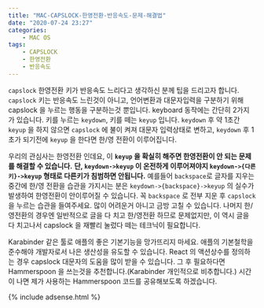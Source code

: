 ```yaml
---
title: "MAC-CAPSLOCK-한영전환-반응속도-문제-해결법"
date: "2020-07-24 23:27"
categories:
    - MAC OS
tags:
    - CAPSLOCK
    - 한영전환
    - 반응속도
---
```


`capslock` 한영전환 키가 반응속도 느리다고 생각하신 분께 팁을 드리고자 합니다.
`capslock` 키는 반응속도 느린것이 아니고, 언어변환과 대문자입력을 구분하기 위해 capslock 을 누르는 행동을 구분하는것 뿐입니다.
keyboard 동작에는 간단히 2가지가 있습니다. 키를 누르는 `keydown`, 키를 떼는 `keyup` 입니다.
`keydown` 후 약 1초간 `keyup` 을 하지 않으면 `capslock` 에 불이 켜져 대문자 입력상태로 변하고, `keydown` 후 1초가 되기전에 `keyup` 을 한다면 한/영 전환이 이루어집니다.

우리의 관심사는 한영전환 인데요, 이 **`keyup` 을 확실히 해주면 한영전환이 안 되는 문제를 해결할 수 있습니다.**
**단, `keydown->keyup` 이 온전하게 이루어져야지 `keydown->{다른키}->keyup` 형태로 다른키가 침범하면 안됩니다.**
예를들어 `backspace`로 글자를 지우는 중간에 한/영 전환을 습관을 가지시는 분은 `keydown->{backspace}->keyup` 의 실수가 발생하여 한영전환이 안이루어질 수 있습니다.
꼭 `backspace` 로 전부 지운 후 `capslock` 을 누르는 습관을 들여주세요. 많이 어려운거 아니고 금방 고칠 수 있습니다. 나머지 한/영전환의 경우엔 일반적으로 글을 다 치고 한/영전환 하므로 문제없지만, 이 역시 글을 다 치고나서 capslock 을 재빨리 눌렀다 떼는 테크닉이 필요합니다.

Karabinder 같은 툴로 애플의 좋은 기본기능을 망가뜨리지 마세요. 애플의 기본철학을 준수해야 개발자로서 나은 생산성을 유도할 수 있습니다. React 의 액션상수를 정의하는 경우 capslock 대문자의 도움을 많이 받을 수 있습니다. 그 후 필요하다면 Hammerspoon 을 쓰는것을 추천합니다.(Karabinder 개인적으로 비추합니다.) 시간이 나면 제가 사용하는 Hammerspoon 코드를 공유해보도록 하겠습니다.

{% include adsense.html %}

